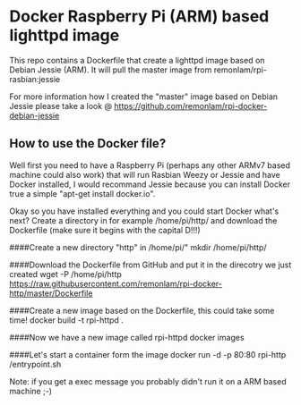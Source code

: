 
# Docker Raspberry Pi (ARM) based lighttpd image

This repo contains a Dockerfile that create a lighttpd image based on Debian Jessie (ARM).
It will pull the master image from remonlam/rpi-rasbian:jessie

For more information how I created the "master" image based on Debian Jessie please take a look @ https://github.com/remonlam/rpi-docker-debian-jessie

## How to use the Docker file?
Well first you need to have a Raspberry Pi (perhaps any other ARMv7 based machine could also work) that will run Rasbian Weezy or Jessie and have Docker installed, I would recommand Jessie because you can install Docker true a simple "apt-get install docker.io".

Okay so you have installed everything and you could start Docker what's next?
Create a directory in for example /home/pi/http/ and download the Dockerfile (make sure it begins with the capital D!!!)

####Create a new directory "http" in /home/pi/"
mkdir /home/pi/http/

####Download the Dockerfile from GitHub and put it in the direcotry we just created
wget -P /home/pi/http https://raw.githubusercontent.com/remonlam/rpi-docker-http/master/Dockerfile

####Create a new image based on the Dockerfile, this could take some time!
docker build -t rpi-httpd .

####Now we have a new image called rpi-httpd
docker images

####Let's start a container form the image
docker run -d -p 80:80 rpi-http /entrypoint.sh

Note: if you get a exec message you probably didn't run it on a ARM based machine ;-)
